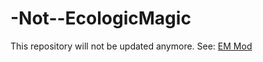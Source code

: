 # -Not--EcologicMagic
 
This repository will not be updated anymore. See: [EM Mod](https://github.com/0mods/EcologicMagicMod)
